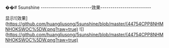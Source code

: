 ��# 5sunshine
-------------------------效果-------------------------

  
显示![效果](https://github.com/huangliusong/5sunshine/blob/master/(44754CPP8NHMNHOKSWOC%5DW.png?raw=true)
![](https://github.com/huangliusong/5sunshine/blob/master/(44754CPP8NHMNHOKSWOC%5DW.png?raw=true)
